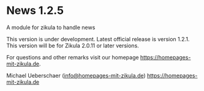 # News 1.2.5
A module for zikula to handle news

This version is under development. Latest official release is version 1.2.1.
This version will be for Zikula 2.0.11 or later versions.

For questions and other remarks visit our homepage https://homepages-mit-zikula.de.

Michael Ueberschaer (info@homepages-mit-zikula.de)
https://homepages-mit-zikula.de
